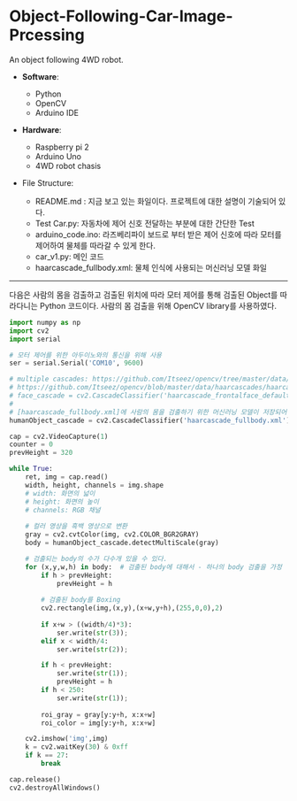 # Object-Following-Car-Image-Prcessing
An object following 4WD robot.

* **Software**:
   - Python 
   - OpenCV
   - Arduino IDE
   
* **Hardware**:
   - Raspberry pi 2
   - Arduino Uno
   - 4WD robot chasis

* File Structure:
   - README.md : 지금 보고 있는 화일이다. 프로젝트에 대한 설명이 기술되어 있다.
   - Test Car.py: 자동차에 제어 신호 전달하는 부분에 대한 간단한 Test
   - arduino_code.ino: 라즈베리파이 보드로 부터 받은 제어 신호에 따라 모터를 제어하여 물체를 따라갈 수 있게 한다.
   - car_v1.py: 메인 코드
   - haarcascade_fullbody.xml: 물체 인식에 사용되는 머신러닝 모델 화일

*  *  *
 다음은 사람의 몸을 검출하고 검출된 위치에 따라 모터 제어를 통해 검출된 Object를 따라다니는 Python 코드이다. 사람의 몸 검출을 위해 OpenCV library를 사용하였다.
 
```python
import numpy as np
import cv2
import serial

# 모터 제어를 위한 아두이노와의 통신을 위해 사용
ser = serial.Serial('COM10', 9600)

# multiple cascades: https://github.com/Itseez/opencv/tree/master/data/haarcascades
# https://github.com/Itseez/opencv/blob/master/data/haarcascades/haarcascade_frontalface_default.xml
# face_cascade = cv2.CascadeClassifier('haarcascade_frontalface_default.xml')
#
# [haarcascade_fullbody.xml]에 사람의 몸을 검출하기 위한 머신러닝 모델이 저장되어 있으며, 이에 따른 검출을 진행한다.
humanObject_cascade = cv2.CascadeClassifier('haarcascade_fullbody.xml')

cap = cv2.VideoCapture(1)
counter = 0
prevHeight = 320

while True:    
    ret, img = cap.read()
    width, height, channels = img.shape
    # width: 화면의 넓이
    # height: 화면의 높이
    # channels: RGB 채널
    
    # 컬러 영상을 흑백 영상으로 변환
    gray = cv2.cvtColor(img, cv2.COLOR_BGR2GRAY)
    body = humanObject_cascade.detectMultiScale(gray)

    # 검출되는 body의 수가 다수개 있을 수 있다.
    for (x,y,w,h) in body:  # 검출된 body에 대해서 - 하나의 body 검출을 가정
        if h > prevHeight:
            prevHeight = h
            
        # 검출된 body를 Boxing
        cv2.rectangle(img,(x,y),(x+w,y+h),(255,0,0),2)
        
        if x+w > ((width/4)*3):
            ser.write(str(3));
        elif x < width/4:
            ser.write(str(2));

        if h < prevHeight:
            ser.write(str(1));
            prevHeight = h
        if h < 250:
            ser.write(str(1));
            
        roi_gray = gray[y:y+h, x:x+w]
        roi_color = img[y:y+h, x:x+w]

    cv2.imshow('img',img)
    k = cv2.waitKey(30) & 0xff
    if k == 27:
        break

cap.release()
cv2.destroyAllWindows()
```

